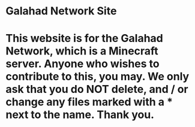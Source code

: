 # Galahad Network Site
# This website is for the Galahad Network, which is a Minecraft server. Anyone who wishes to contribute to this, you may. We only ask that you do NOT delete, and / or change any files marked with a * next to the name. Thank you.
